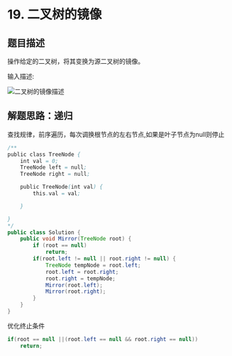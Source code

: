 # 19. 二叉树的镜像

## 题目描述

操作给定的二叉树，将其变换为源二叉树的镜像。

输入描述:

![二叉树的镜像描述](https://note.youdao.com/yws/public/resource/03dfd851f24b216e58d1d651eff575ae/xmlnote/5A956545AB21486A8F785972240726CF/5868)

## 解题思路：递归

查找规律，前序遍历，每次调换根节点的左右节点,如果是叶子节点为null则停止

```java
/**
public class TreeNode {
    int val = 0;
    TreeNode left = null;
    TreeNode right = null;

    public TreeNode(int val) {
        this.val = val;

    }

}
*/
public class Solution {
    public void Mirror(TreeNode root) {
        if (root == null)
			return;
		if(root.left != null || root.right != null) {
			TreeNode tempNode = root.left;
			root.left = root.right;
			root.right = tempNode;
			Mirror(root.left);
			Mirror(root.right);
		}
    }
}
```

优化终止条件
```java
if(root == null ||(root.left == null && root.right == null))
    return;
```